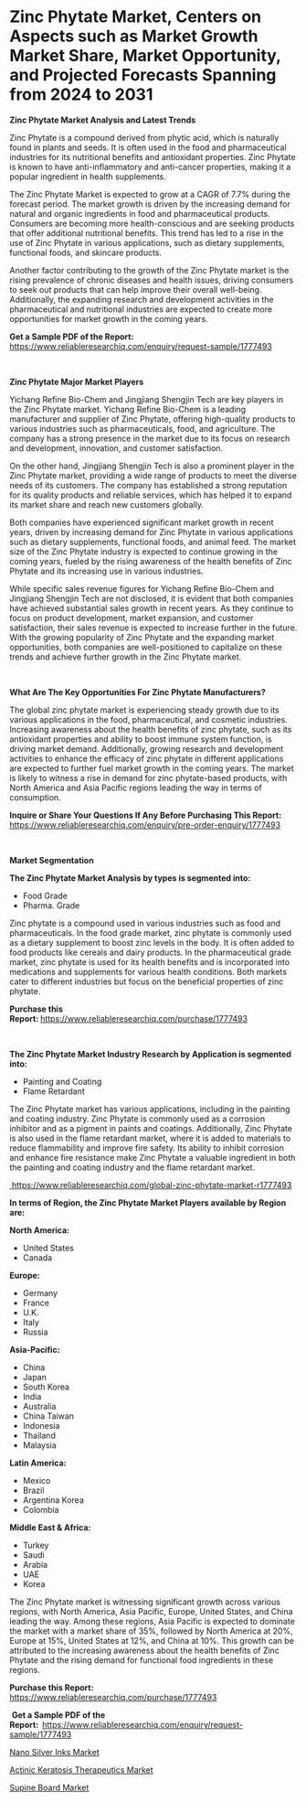 <p><h1>Zinc Phytate Market, Centers on Aspects such as Market Growth Market Share, Market Opportunity, and Projected Forecasts Spanning from 2024 to 2031</h1></p><p><strong>Zinc Phytate Market Analysis and Latest Trends</strong></p>
<p><p>Zinc Phytate is a compound derived from phytic acid, which is naturally found in plants and seeds. It is often used in the food and pharmaceutical industries for its nutritional benefits and antioxidant properties. Zinc Phytate is known to have anti-inflammatory and anti-cancer properties, making it a popular ingredient in health supplements.</p><p>The Zinc Phytate Market is expected to grow at a CAGR of 7.7% during the forecast period. The market growth is driven by the increasing demand for natural and organic ingredients in food and pharmaceutical products. Consumers are becoming more health-conscious and are seeking products that offer additional nutritional benefits. This trend has led to a rise in the use of Zinc Phytate in various applications, such as dietary supplements, functional foods, and skincare products.</p><p>Another factor contributing to the growth of the Zinc Phytate market is the rising prevalence of chronic diseases and health issues, driving consumers to seek out products that can help improve their overall well-being. Additionally, the expanding research and development activities in the pharmaceutical and nutritional industries are expected to create more opportunities for market growth in the coming years.</p></p>
<p><strong>Get a Sample PDF of the Report:&nbsp;</strong> <a href="https://www.reliableresearchiq.com/enquiry/request-sample/1777493">https://www.reliableresearchiq.com/enquiry/request-sample/1777493</a></p>
<p>&nbsp;</p>
<p><strong>Zinc Phytate Major Market Players</strong></p>
<p><p>Yichang Refine Bio-Chem and Jingjiang Shengjin Tech are key players in the Zinc Phytate market. Yichang Refine Bio-Chem is a leading manufacturer and supplier of Zinc Phytate, offering high-quality products to various industries such as pharmaceuticals, food, and agriculture. The company has a strong presence in the market due to its focus on research and development, innovation, and customer satisfaction. </p><p>On the other hand, Jingjiang Shengjin Tech is also a prominent player in the Zinc Phytate market, providing a wide range of products to meet the diverse needs of its customers. The company has established a strong reputation for its quality products and reliable services, which has helped it to expand its market share and reach new customers globally. </p><p>Both companies have experienced significant market growth in recent years, driven by increasing demand for Zinc Phytate in various applications such as dietary supplements, functional foods, and animal feed. The market size of the Zinc Phytate industry is expected to continue growing in the coming years, fueled by the rising awareness of the health benefits of Zinc Phytate and its increasing use in various industries.</p><p>While specific sales revenue figures for Yichang Refine Bio-Chem and Jingjiang Shengjin Tech are not disclosed, it is evident that both companies have achieved substantial sales growth in recent years. As they continue to focus on product development, market expansion, and customer satisfaction, their sales revenue is expected to increase further in the future. With the growing popularity of Zinc Phytate and the expanding market opportunities, both companies are well-positioned to capitalize on these trends and achieve further growth in the Zinc Phytate market.</p></p>
<p>&nbsp;</p>
<p><strong>What Are The Key Opportunities For Zinc Phytate Manufacturers?</strong></p>
<p><p>The global zinc phytate market is experiencing steady growth due to its various applications in the food, pharmaceutical, and cosmetic industries. Increasing awareness about the health benefits of zinc phytate, such as its antioxidant properties and ability to boost immune system function, is driving market demand. Additionally, growing research and development activities to enhance the efficacy of zinc phytate in different applications are expected to further fuel market growth in the coming years. The market is likely to witness a rise in demand for zinc phytate-based products, with North America and Asia Pacific regions leading the way in terms of consumption.</p></p>
<p><strong>Inquire or Share Your Questions If Any Before Purchasing This Report:</strong> <a href="https://www.reliableresearchiq.com/enquiry/pre-order-enquiry/1777493">https://www.reliableresearchiq.com/enquiry/pre-order-enquiry/1777493</a></p>
<p>&nbsp;</p>
<p><strong>Market Segmentation</strong></p>
<p><strong>The Zinc Phytate Market Analysis by types is segmented into:</strong></p>
<p><ul><li>Food Grade</li><li>Pharma. Grade</li></ul></p>
<p><p>Zinc phytate is a compound used in various industries such as food and pharmaceuticals. In the food grade market, zinc phytate is commonly used as a dietary supplement to boost zinc levels in the body. It is often added to food products like cereals and dairy products. In the pharmaceutical grade market, zinc phytate is used for its health benefits and is incorporated into medications and supplements for various health conditions. Both markets cater to different industries but focus on the beneficial properties of zinc phytate.</p></p>
<p><strong>Purchase this Report:&nbsp;</strong><a href="https://www.reliableresearchiq.com/purchase/1777493">https://www.reliableresearchiq.com/purchase/1777493</a></p>
<p>&nbsp;</p>
<p><strong>The Zinc Phytate Market Industry Research by Application is segmented into:</strong></p>
<p><ul><li>Painting and Coating</li><li>Flame Retardant</li></ul></p>
<p><p>The Zinc Phytate market has various applications, including in the painting and coating industry. Zinc Phytate is commonly used as a corrosion inhibitor and as a pigment in paints and coatings. Additionally, Zinc Phytate is also used in the flame retardant market, where it is added to materials to reduce flammability and improve fire safety. Its ability to inhibit corrosion and enhance fire resistance make Zinc Phytate a valuable ingredient in both the painting and coating industry and the flame retardant market.</p></p>
<p><a href="https://www.reliableresearchiq.com/global-zinc-phytate-market-r1777493">&nbsp;https://www.reliableresearchiq.com/global-zinc-phytate-market-r1777493</a></p>
<p><strong>In terms of Region, the Zinc Phytate Market Players available by Region are:</strong></p>
<p>
    <p> <strong> North America: </strong>
        <ul>
            <li>United States</li>
            <li>Canada</li>
        </ul>
        </p> 
    <p> <strong> Europe: </strong>
        <ul>
            <li>Germany</li>
            <li>France</li>
            <li>U.K.</li>
            <li>Italy</li>
            <li>Russia</li>
        </ul>
        </p> 
    <p> <strong> Asia-Pacific: </strong>
        <ul>
            <li>China</li>
            <li>Japan</li>
            <li>South Korea</li>
            <li>India</li>
            <li>Australia</li>
            <li>China Taiwan</li>
            <li>Indonesia</li>
            <li>Thailand</li>
            <li>Malaysia</li>
        </ul>
        </p> 
    <p> <strong> Latin America: </strong>
        <ul>
            <li>Mexico</li>
            <li>Brazil</li>
            <li>Argentina Korea</li>
            <li>Colombia</li>
        </ul>
        </p> 
    <p> <strong> Middle East & Africa: </strong>
        <ul>
            <li>Turkey</li>
            <li>Saudi</li>
            <li>Arabia</li>
            <li>UAE</li>
            <li>Korea</li>
        </ul>
    </p>
    </p>
<p><p>The Zinc Phytate market is witnessing significant growth across various regions, with North America, Asia Pacific, Europe, United States, and China leading the way. Among these regions, Asia Pacific is expected to dominate the market with a market share of 35%, followed by North America at 20%, Europe at 15%, United States at 12%, and China at 10%. This growth can be attributed to the increasing awareness about the health benefits of Zinc Phytate and the rising demand for functional food ingredients in these regions.</p></p>
<p><strong>Purchase this Report: </strong><a href="https://www.reliableresearchiq.com/purchase/1777493">https://www.reliableresearchiq.com/purchase/1777493</a></p>
<p>&nbsp;<strong>Get a Sample PDF of the Report:&nbsp;&nbsp;</strong><a href="https://www.reliableresearchiq.com/enquiry/request-sample/1777493">https://www.reliableresearchiq.com/enquiry/request-sample/1777493</a></p>
<p><strong></strong></p>
<p><p><a href="https://github.com/airdrophunter675/Market-Research-Report-List-1/blob/main/nano-silver-inks-market.md">Nano Silver Inks Market</a></p><p><a href="https://github.com/lylyparadise/Market-Research-Report-List-4/blob/main/actinic-keratosis-therapeutics-market.md">Actinic Keratosis Therapeutics Market</a></p><p><a href="https://view.publitas.com/reportprime-1/supine-board-industry-analysis-report-its-market-size-growing-with-a-cagr-of-4-00-by-applications-types-and-region-forecasted-for-period-from-2024-to-2031/">Supine Board Market</a></p></p>